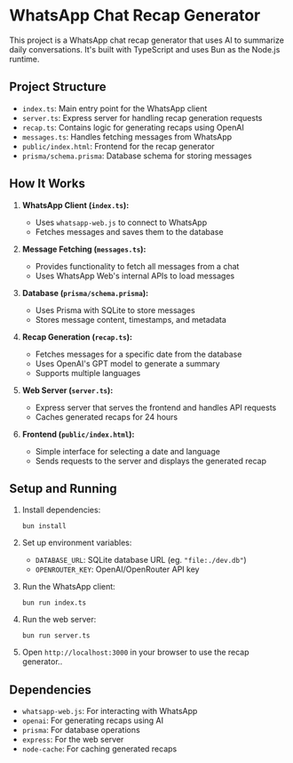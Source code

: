 # WhatsApp Chat Recap Generator

This project is a WhatsApp chat recap generator that uses AI to summarize daily conversations. It's built with TypeScript and uses Bun as the Node.js runtime.

## Project Structure

- `index.ts`: Main entry point for the WhatsApp client
- `server.ts`: Express server for handling recap generation requests
- `recap.ts`: Contains logic for generating recaps using OpenAI
- `messages.ts`: Handles fetching messages from WhatsApp
- `public/index.html`: Frontend for the recap generator
- `prisma/schema.prisma`: Database schema for storing messages

## How It Works

1. **WhatsApp Client (`index.ts`):**
   - Uses `whatsapp-web.js` to connect to WhatsApp
   - Fetches messages and saves them to the database

2. **Message Fetching (`messages.ts`):**
   - Provides functionality to fetch all messages from a chat
   - Uses WhatsApp Web's internal APIs to load messages

3. **Database (`prisma/schema.prisma`):**
   - Uses Prisma with SQLite to store messages
   - Stores message content, timestamps, and metadata

4. **Recap Generation (`recap.ts`):**
   - Fetches messages for a specific date from the database
   - Uses OpenAI's GPT model to generate a summary
   - Supports multiple languages

5. **Web Server (`server.ts`):**
   - Express server that serves the frontend and handles API requests
   - Caches generated recaps for 24 hours

6. **Frontend (`public/index.html`):**
   - Simple interface for selecting a date and language
   - Sends requests to the server and displays the generated recap

## Setup and Running

1. Install dependencies:
   ```
   bun install
   ```

2. Set up environment variables:
   - `DATABASE_URL`: SQLite database URL (eg. `"file:./dev.db"`)
   - `OPENROUTER_KEY`: OpenAI/OpenRouter API key

3. Run the WhatsApp client:
   ```
   bun run index.ts
   ```

4. Run the web server:
   ```
   bun run server.ts
   ```

5. Open `http://localhost:3000` in your browser to use the recap generator..

## Dependencies

- `whatsapp-web.js`: For interacting with WhatsApp
- `openai`: For generating recaps using AI
- `prisma`: For database operations
- `express`: For the web server
- `node-cache`: For caching generated recaps

